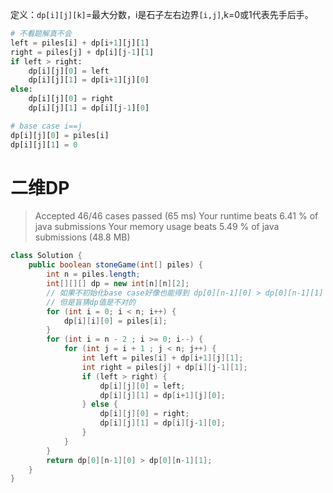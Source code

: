 定义：`dp[i][j][k]`=最大分数，i是石子左右边界`[i,j]`,k=0或1代表先手后手。

```python
# 不看题解真不会
left = piles[i] + dp[i+1][j][1]
right = piles[j] + dp[i][j-1][1]
if left > right:
    dp[i][j][0] = left
    dp[i][j][1] = dp[i+1][j][0]
else:
    dp[i][j][0] = right
    dp[i][j][1] = dp[i][j-1][0]

# base case i==j
dp[i][j][0] = piles[i]
dp[i][j][1] = 0
```

# 二维DP
> Accepted
46/46 cases passed (65 ms)
Your runtime beats 6.41 % of java submissions
Your memory usage beats 5.49 % of java submissions (48.8 MB)

```java
class Solution {
    public boolean stoneGame(int[] piles) {
        int n = piles.length;
        int[][][] dp = new int[n][n][2];
        // 如果不初始化base case好像也能得到 dp[0][n-1][0] > dp[0][n-1][1] 正确的值
        // 但是盲猜dp值是不对的
        for (int i = 0; i < n; i++) {
            dp[i][i][0] = piles[i];
        }
        for (int i = n - 2 ; i >= 0; i--) {
            for (int j = i + 1 ; j < n; j++) {
                int left = piles[i] + dp[i+1][j][1];
                int right = piles[j] + dp[i][j-1][1];
                if (left > right) {
                    dp[i][j][0] = left;
                    dp[i][j][1] = dp[i+1][j][0];
                } else {
                    dp[i][j][0] = right;
                    dp[i][j][1] = dp[i][j-1][0];
                }
            }
        }
        return dp[0][n-1][0] > dp[0][n-1][1];
    }
}
```
